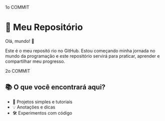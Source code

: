 1o COMMIT
 
# 🚀 Meu Repositório
 
Olá, mundo! 👋
 
Este é o meu repositó rio no GitHub. Estou começando minha jornada no mundo da 
programação e este repositório servirá para praticar, aprender 
e compartilhar meu progresso.

2o COMMIT
 
## 📚 O que você encontrará aqui?
 
- 📝 Projetos simples e tutoriais
- 💡 Anotações e dicas
- 🛠️ Experimentos com código